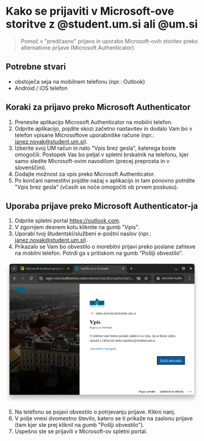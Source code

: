 # Kako se prijaviti v Microsoft-ove storitve z @student.um.si ali @um.si

> Pomoč v "predčasno" prijavo in uporabo Microsoft-ovih storitev preko alternativne prijave (Microsoft Authenticator).

## Potrebne stvari

- obstoječa seja na mobilnem telefonu (npr.: Outlook)
- Android / iOS telefon

## Koraki za prijavo preko Microsoft Authenticator

1. Prenesite aplikacijo Microsoft Authenticator na mobilni telefon.
2. Odprite aplikacijo, pojdite skozi začetno nastavitev in dodalo Vam bo v telefon vpisane Microsoftove uporabniške račune (npr.: janez.novak@student.um.si).
3. Izberite svoj UM račun in nato "Vpis brez gesla", katerega boste omogočili. Postopek Vas bo peljal v spletni brskalnik na telefonu, kjer samo sledite Microsoft-ovim navodilom (precej preprosta in v slovenščini).
4. Dodajte možnost za vpis preko Microsoft Authenticator.
5. Po končani namestitvi pojdite nazaj v aplikacijo in tam ponovno potrdite "Vpis brez gesla" (včasih se noče omogočiti ob prvem poskusu).

## Uporaba prijave preko Microsoft Authenticator-ja

1. Odprite spletni portal https://outlook.com.
2. V zgornjem desnem kotu kliknite na gumb "Vpis".
3. Uporabi tvoj študentski/službeni e-poštni naslov (npr.: janez.novak@student.um.si).
4. Prikazalo se Vam bo obvestilo o morebitni prijavi preko poslane zahteve na mobilni telefon. Potrdi ga s pritiskom na gumb "Pošlji obvestilo".

![Alternativni vpis](./Screenshot_20241106_102055.png)

5. Na telefonu se pojavi obvestilo o potrjevanju prijave. Klikni nanj.
6. V polje vnesi dvomestno število, katero se ti prikaže na zaslonu prijave (tam kjer ste prej kliknil na gumb "Pošlji obvestilo").
7. Uspešno ste se prijavili v Microsoft-ov spletni portal.
